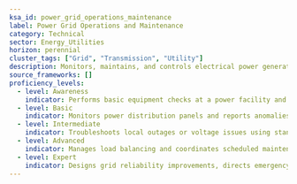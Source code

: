 ```yaml
---
ksa_id: power_grid_operations_maintenance  
label: Power Grid Operations and Maintenance  
category: Technical  
sector: Energy_Utilities  
horizon: perennial  
cluster_tags: ["Grid", "Transmission", "Utility"]  
description: Monitors, maintains, and controls electrical power generation and distribution systems (grid infrastructure) to ensure reliable energy delivery and safety compliance.  
source_frameworks: []  
proficiency_levels:  
  - level: Awareness  
    indicator: Performs basic equipment checks at a power facility and follows instructions for routine tasks.  
  - level: Basic  
    indicator: Monitors power distribution panels and reports anomalies or outages to supervisors.  
  - level: Intermediate  
    indicator: Troubleshoots local outages or voltage issues using standard operating procedures and remote control systems.  
  - level: Advanced  
    indicator: Manages load balancing and coordinates scheduled maintenance or repairs across the grid during high demand periods.  
  - level: Expert  
    indicator: Designs grid reliability improvements, directs emergency response to major outages, and mentors technicians in advanced grid operations.  
---  
```

